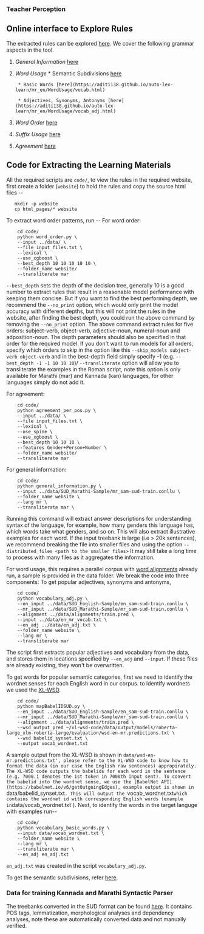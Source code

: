 ### Teacher Perception ###


## Online interface to Explore Rules
The extracted rules can be explored [here](http://autolex.co/interface). We cover the following grammar aspects in the tool.

1. *General Information* [here](https://aditi138.github.io/auto-lex-learn-general-info/mr_en/helper/syntactic_info.html)
2. *Word Usage*
        * Semantic Subdivisions [here](https://aditi138.github.io/auto-lex-learn-word-usage/mr_en/WordUsage/WordUsage.html)

        * Basic Words [here](https://aditi138.github.io/auto-lex-learn/mr_en/WordUsage/vocab.html)

        * Adjectives, Synonyms, Antonyms [here](https://aditi138.github.io/auto-lex-learn/mr_en/WordUsage/vocab_adj.html)
        
3. *Word Order* [here](http://www.autolex.co/interface/es_gsd/WordOrder/WordOrder.html)
4. *Suffix Usage* [here](http://www.autolex.co/interface/mr_en/Suffix/Suffix.html)
5. *Agreement* [here](http://www.autolex.co/interface/mr_en/Agreement/Agreement.html)

## Code for Extracting the Learning Materials
All the required scripts are `code/`, to view the rules in the required website, first create a folder (`website`) to hold the rules and copy the source html files --
```
   mkdir -p website
   cp html_pages/* website
```

To extract word order patterns, run --
For word order:
```
    cd code/
    python word_order.py \
    --input ../data/ \
    --file input_files.txt \
    --lexical \
    --use_xgboost \
    --best_depth 10 10 10 10 10 \
    --folder_name website/
    --transliterate mar
```
`--best_depth` sets the depth of the decision tree, generally 10 is a good number to extract rules that result in a reasonable model performance with keeping them concise.
But if you want to find the best performing depth, we recommend the `--no_print` option, which would only print the model accuracy with different depths, but this will not
print the rules in the website, after finding the best depth, you could run the above command by removing the `--no_print` option.
The above command extract rules for five orders: subject-verb, object-verb, adjective-noun, numeral-noun and adposition-noun. The depth parameters should also be specified
in that order for the required model. If you don't want to run models for all orders, specify which orders to skip in the option like this `--skip_models subject-verb object-verb`
and in the best-depth field simply specify -1 (e.g. `--best_depth -1 -1 10 10 10`)/
`--transliterate` option will allow you to transliterate the examples in the Roman script, note this option is only available for Marathi (mar) and Kannada (kan) languages,
for other languages simply do not add it.

For agreement:
```
    cd code/
    python agreement_per_pos.py \
    --input ../data/ \
    --file input_files.txt \
    --lexical \
    --use_spine \
    --use_xgboost \
    --best_depth 10 10 10 \
    --features Gender+Person+Number \
    --folder_name website/
    --transliterate mar
```

For general information:
```
    cd code/
    python general_information.py \
    --input ../data/SUD_Marathi-Sample/mr_sam-sud-train.conllu \
    --folder_name website \
    --lang mr \
    --transliterate mar \
```
Running this command will extract answer descriptions for understanding syntax of the language, for example, how many genders this language has, which words take what genders, and so on.
This will also extract illustrative examples for each word.
If the input treebank is large (i.e > 20k sentences), we recommend breaking the file into smaller files and using the option `--distributed_files <path to the smaller files>`
It may still take a long time to process with many files as it aggregates the information.

For word usage, this requires a parallel corpus with [word alignments](https://github.com/neulab/awesome-align) already run, a sample is provided in the data folder. We break the code into three components:
To get popular adjectives, synonyms and antonyms,
```
    cd code/
    python vocabulary_adj.py \
    --en_input ../data/SUD_English-Sample/en_sam-sud-train.conllu \
    --mr_input ../data/SUD_Marathi-Sample/mr_sam-sud-train.conllu \
    --alignment ../data/alignments/train.pred \
    --input ../data/en_mr_vocab.txt \
    --en_adj ../data/en_adj.txt \
    --folder_name website \
    --lang mr \
    --transliterate mar
```
The script first extracts popular adjectives and vocabulary from the data, and stores them in locations specified by `--en_adj` and `--input`.
If these files are already existing, they won't be overwritten.

To get words for popular semantic categories, first we need to identify the wordnet senses for each English word in our corpus.
to identify wordnets we used the [XL-WSD](https://github.com/SapienzaNLP/xl-wsd-code).
```
    cd code/
    python mapBabelIDSUD.py \
    --en_input ../data/SUD_English-Sample/en_sam-sud-train.conllu \
    --mr_input ../data/SUD_Marathi-Sample/mr_sam-sud-train.conllu \
    --alignment ../data/alignments/train.pred \
    --wsd_output_pred ~/xl-wsd-code/data/output/models/roberta-large_xlm-roberta-large/evaluation/wsd-en-mr.predictions.txt \
    --wsd babelid_synset.txt \
    --output vocab_wordnet.txt
```
A sample output from the XL-WSD is shown in `data/wsd-en-mr.predictions.txt', please refer to the XL-WSD code to know how to format the data (in our case the English raw sentences) appropirately.
The XL-WSD code outputs the babelids for each word in the sentence (e.g. 7000.1 denotes the 1st token in 7000th input sent).
To convert the babelid into the wordnet sense, we use the [BabelNet API](https://babelnet.io/v6/getOutgoingEdges), example output is shown in `data/babelid_synset.txt`.
This will output the `vocab_wordnet.txt` which contains the wordnet id with corresponding English words (example in `data/vocab_wordnet.txt`).
Next, to identify the words in the target languge with examples run--
```
    cd code/
    python vocabulary_basic_words.py \
    --input data/vocab_wordnet.txt \
    --folder_name website \
    --lang mr \
    --transliterate mar \
    --en_adj en_adj.txt
```
`en_adj.txt` was created in the script `vocabulary_adj.py`.

To get the semantic subdivisions, refer [here](https://github.com/Aditi138/LexSelection).

### Data for training Kannada and Marathi Syntactic Parser
The treebanks converted in the SUD format can be found [here](https://github.com/Aditi138/auto-lex-learn/tree/master/data).
It contains POS tags, lemmatization, morphological analyses and dependency analyses, note these are automatically converted data and not manually verified.
